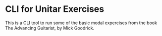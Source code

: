 # CLI for Unitar Exercises

This is a CLI tool to run some of the basic modal expercises from the book The Advancing Guitarist, by Mick Goodrick.
